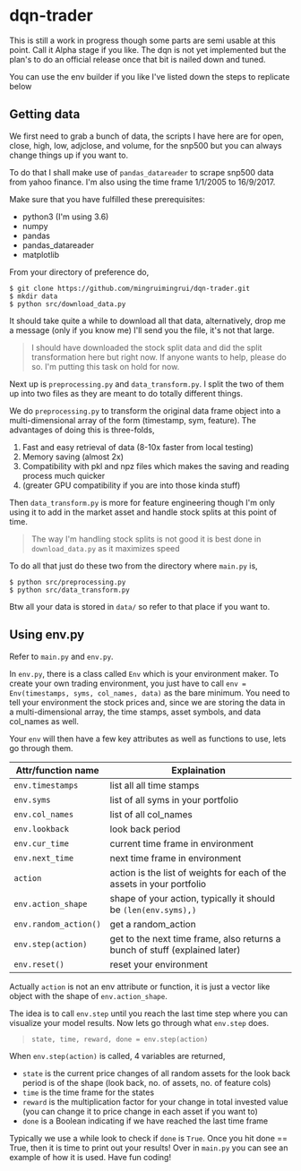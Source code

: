 # dqn-trader

This is still a work in progress though some parts are semi usable at this point. Call it Alpha stage if you like. The dqn is not yet implemented but the plan's to do an official release once that bit is nailed down and tuned.

You can use the env builder if you like I've listed down the steps to replicate below

## Getting data
We first need to grab a bunch of data, the scripts I have here are for open, close, high, low, adjclose, and volume, for the snp500 but you can always change things up if you want to.

To do that I shall make use of ```pandas_datareader``` to scrape snp500 data from yahoo finance. I'm also using the time frame 1/1/2005 to 16/9/2017.

Make sure that you have fulfilled these prerequisites:
- python3 (I'm using 3.6)
- numpy
- pandas
- pandas_datareader
- matplotlib

From your directory of preference do,
```
$ git clone https://github.com/mingruimingrui/dqn-trader.git
$ mkdir data
$ python src/download_data.py
```
It should take quite a while to download all that data, alternatively, drop me a message (only if you know me) I'll send you the file, it's not that large.

> I should have downloaded the stock split data and did the split transformation here but right now. If anyone wants to help, please do so. I'm putting this task on hold for now.

Next up is ```preprocessing.py``` and ```data_transform.py```. I split the two of them up into two files as they are meant to do totally different things.

We do ```preprocessing.py``` to transform the original data frame object into a multi-dimensional array of the form (timestamp, sym, feature). The advantages of doing this is three-folds,
1. Fast and easy retrieval of data (8-10x faster from local testing)
2. Memory saving (almost 2x)
3. Compatibility with pkl and npz files which makes the saving and reading process much quicker
4. (greater GPU compatibility if you are into those kinda stuff)

Then ```data_transform.py``` is more for feature engineering though I'm only using it to add in the market asset and handle stock splits at this point of time.

> The way I'm handling stock splits is not good it is best done in ```download_data.py``` as it maximizes speed

To do all that just do these two from the directory where ```main.py``` is,
```
$ python src/preprocessing.py
$ python src/data_transform.py
```

Btw all your data is stored in ```data/``` so refer to that place if you want to.

## Using env.py
Refer to ```main.py``` and ```env.py```.

In ```env.py```, there is a class called ```Env``` which is your environment maker. To create your own trading environment, you just have to call ```env = Env(timestamps, syms, col_names, data)``` as the bare minimum. You need to tell your environment the stock prices and, since we are storing the data in a multi-dimensional array, the time stamps, asset symbols, and data col_names as well.

Your ```env``` will then have a few key attributes as well as functions to use, lets go through them.

| Attr/function name        | Explaination                                                                |
| ------------------------- | --------------------------------------------------------------------------- |
| ```env.timestamps```      | list all all time stamps                                                    |
| ```env.syms```            | list of all syms in your portfolio                                          |
| ```env.col_names```       | list of all col_names                                                       |
| ```env.lookback```        | look back period                                                            |
| ```env.cur_time```        | current time frame in environment                                           |
| ```env.next_time```       | next time frame in environment                                              |
| ```action```              | action is the list of weights for each of the assets in your portfolio      |
| ```env.action_shape```    | shape of your action, typically it should be ```(len(env.syms),)```         |
| ```env.random_action()``` | get a random_action                                                         |
| ```env.step(action)```    | get to the next time frame, also returns a bunch of stuff (explained later) |
| ```env.reset()```         | reset your environment                                                      |

Actually ```action``` is not an env attribute or function, it is just a vector like object with the shape of ```env.action_shape```.

The idea is to call ```env.step``` until you reach the last time step where you can visualize your model results. Now lets go through what ```env.step``` does.

> ```state, time, reward, done = env.step(action)```

When ```env.step(action)``` is called, 4 variables are returned,
- ```state``` is the current price changes of all random assets for the look back period is of the shape (look back, no. of assets, no. of feature cols)
- ```time``` is the time frame for the states
- ```reward``` is the multiplication factor for your change in total invested value (you can change it to price change in each asset if you want to)
- ```done``` is a Boolean indicating if we have reached the last time frame

Typically we use a while look to check if ```done``` is ```True```. Once you hit done == True, then it is time to print out your results! Over in ```main.py``` you can see an example of how it is used. Have fun coding!
